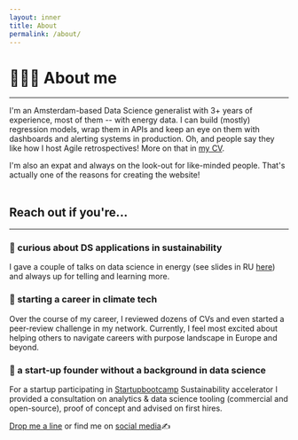 ```yaml
---
layout: inner
title: About
permalink: /about/
---
```


# 👩🏼‍💻 About me
------

I'm an Amsterdam-based Data Science generalist with 3+ years of experience, most of them -- with energy data. I can build (mostly) regression models, wrap them in APIs and keep an eye on them with dashboards and alerting systems in production. Oh, and people say they like how I host Agile retrospectives! More on that in [my CV](https://drive.google.com/file/d/1ikRDi0SwewG97Hq0Fg44c2Ve5qkmp4vU/view?usp=sharing).

I'm also an expat and always on the look-out for like-minded people. That's actually one of the reasons for creating the website!
<br/><br/>

## Reach out if you're...
------

### 📍 curious about DS applications in sustainability

I gave a couple of talks on data science in energy (see slides in RU [here](https://docs.google.com/presentation/d/1jlVBsspsxgcqi3wwRTbtgHURBg7FLHuXOfv5dxxZnDE/edit?usp=sharing)) and always up for telling and learning more.



### 📍 starting a career in climate tech

Over the course of my career, I reviewed dozens of CVs and even started a peer-review challenge in my network. Currently, I feel most excited about helping others to navigate careers with purpose landscape in Europe and beyond.



### 📍 a start-up founder without a background in data science

For a startup participating in [Startupbootcamp](https://www.startupbootcamp.org/) Sustainability accelerator I provided a consultation on analytics & data science tooling (commercial and open-source), proof of concept and advised on first hires. 
<br/>

[Drop me a line](mailto:anastasiia.d.kulakova@gmail.com) or find me on [social media](/)✍️
